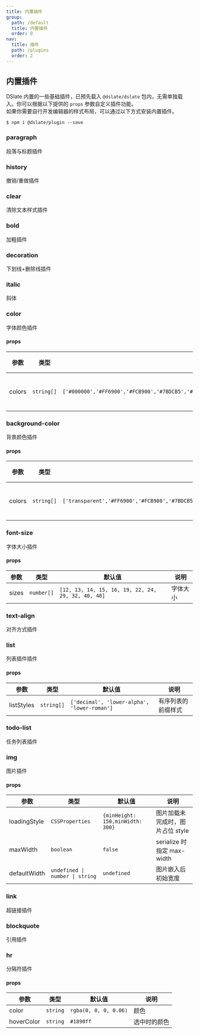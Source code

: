 ```yaml
---
title: 内置插件
group:
  path: /default
  title: 内置插件
  order: 0
nav:
  title: 插件
  path: /plugins
  order: 2
---
```


## 内置插件

DSlate 内置的一些基础插件，已预先载入 `@dslate/dslate` 包内，无需单独载入。你可以根据以下提供的 `props` 参数自定义插件功能。  
如果你需要自行开发编辑器的样式布局，可以通过以下方式安装内置插件。

```shell
$ npm i @dslate/plugin --save
```

### paragraph

段落与标题插件

### history

撤销/重做插件

### clear

清除文本样式插件

### bold

加粗插件

### decoration

下划线+删除线插件

### italic

斜体

### color

字体颜色插件

#### props

| 参数 | 类型 | 默认值 | 说明 |
| --- | --- | --- | --- |
| colors | `string[]` | `['#000000','#FF6900','#FCB900','#7BDCB5','#00D084','#8ED1FC','#0693E3','#EB144C','#F78DA7','#9900EF']` | 预设颜色 |

### background-color

背景颜色插件

#### props

| 参数 | 类型 | 默认值 | 说明 |
| --- | --- | --- | --- |
| colors | `string[]` | `['transparent','#FF6900','#FCB900','#7BDCB5','#00D084','#8ED1FC','#0693E3','#EB144C','#F78DA7','#9900EF']` | 预设颜色 |

### font-size

字体大小插件

#### props

| 参数  | 类型       | 默认值                                             | 说明     |
| ----- | ---------- | -------------------------------------------------- | -------- |
| sizes | `number[]` | `[12, 13, 14, 15, 16, 19, 22, 24, 29, 32, 40, 48]` | 字体大小 |

### text-align

对齐方式插件

### list

列表插件插件

#### props

| 参数       | 类型       | 默认值                                      | 说明               |
| ---------- | ---------- | ------------------------------------------- | ------------------ |
| listStyles | `string[]` | `['decimal', 'lower-alpha', 'lower-roman']` | 有序列表的前缀样式 |

### todo-list

任务列表插件

### img

图片插件

#### props

| 参数 | 类型 | 默认值 | 说明 |
| --- | --- | --- | --- |
| loadingStyle | `CSSProperties` | `{minHeight: 150,minWidth: 300}` | 图片加载未完成时，图片占位 style |
| maxWidth | `boolean` | `false` | serialize 时指定 max-width |
| defaultWidth | `undefined \| number \| string` | `undefined` | 图片嵌入后初始宽度 |

### link

超链接插件

### blockquote

引用插件

### hr

分隔符插件

#### props

| 参数       | 类型     | 默认值                | 说明         |
| ---------- | -------- | --------------------- | ------------ |
| color      | `string` | `rgba(0, 0, 0, 0.06)` | 颜色         |
| hoverColor | `string` | `#1890ff`             | 选中时的颜色 |
